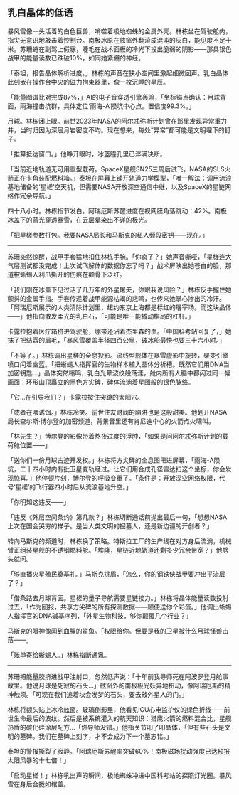 ## 乳白晶体的低语

暴风雪像一头活着的白色巨兽，啃噬着极地蜘蛛的金属外壳。林栋坐在驾驶舱内，指尖无意识地敲击着控制台。南极冰原在舷窗外翻滚成混沌的灰白，能见度不足十米。苏珊蜷在副驾上假寐，睫毛在战术面板的冷光下投出脆弱的阴影——那具银色战甲的能量读数已跌破10%，如同她紧绷的神经。

「泰坦，报告晶体解析进度。」林栋的声音在狭小空间里激起细微回声。乳白晶体此刻嵌在操作台中央的磁力拘束器里，像一枚沉睡的星辰。

「能量图谱比对完成87%，」AI的电子音穿透引擎轰鸣，「坐标锚点确认：月球背面，雨海撞击坑群，具体定位‘雨海-A’陨坑中心点。置信度99.3%。」

月球。林栋闭上眼。前世2023年NASA的阿尔忒弥斯计划曾在那里发现异常重力井，当时归因为深层月岩密度不均。现在想来，每处“异常”都可能是文明埋下的钉子。

「推算抵达窗口。」他睁开眼时，冰蓝瞳孔里已淬满决断。

「当前近地轨道无可用重型载荷。SpaceX星舰SN25三周后试飞，NASA的SLS火箭正在卡角装配燃料箱。」泰坦在屏幕上铺开轨道力学模型，「唯一解法：调用流浪基地储备的‘星槎’空天机，但需要NASA开放深空通信中继，以及SpaceX的星链网络作冗余导航。」

四十八小时。林栋指节发白。阿瑞厄斯苏醒进度在视网膜角落跳动：42%。南极冰盖下的蓝光穿透暴雪，在云层晕染出不详的极光。

「把星槎参数打包。我要NASA局长和马斯克的私人频段密钥——现在。」

***

苏珊突然惊醒，战甲手套猛地扣住林栋手腕。「你疯了？」她声音嘶哑，「星槎连大气层测试都没完成！上次试飞解体的数据你忘了吗？」战术屏映出她苍白的脸，那道被蜥蜴人利爪撕开的伤痕在颧骨下泛红。

「我们刚在冰盖下见过活了几万年的外星屠夫，你跟我说风险？」林栋反手握住她颤抖的金属手指。手套传递着战甲能源枯竭的悲鸣，也传来她掌心渗出的冷汗。「阿瑞厄斯展示的人类清除计划里，纽约东京上海都是标红的屠宰场。而这块晶体——」他指向散发柔光的乳白石，「可能是唯一能撬动棋局的杠杆。」

卡露拉抱着医疗箱挤进驾驶舱，绷带还沾着杰里森的血。「中国科考站回复了，」她抹了把结霜的眉毛，「暴风雪覆盖半径四百公里，破冰船最快也要三十六小时。」

「不等了。」林栋调出星槎的全息投影。流线型舰体在暴雪虚影中旋转，聚变引擎喷口闪着幽蓝。「把蜥蜴人指挥官的生物样本植入晶体分析槽。既然它们用DNA当加密钥匙...」晶体突然嗡鸣，乳白光晕波纹般荡漾，舱内所有人脑中都闪过同一幅画面：环形山顶矗立的黑色方尖碑，碑体流淌着星图般的银色脉络。

「它...在引导我们？」卡露拉按住突跳的太阳穴。

「或者在喂诱饵。」林栋冷笑。前世住友财阀的陷阱也是这般甜美。他划开NASA局长查尔斯·博尔登的加密频道，背景音里还有肯尼迪中心的火箭点火啸叫。

「林先生？」博尔登的影像带着熬夜过度的浮肿，「如果是问阿尔忒弥斯计划的载荷舱位置——」

「送你们一份月球古迹开发权。」林栋将方尖碑的全息图甩进屏幕，「雨海-A陨坑，二十四小时内有批卫星变轨经过。让它们用合成孔径雷达扫这个坐标，你会发现惊喜。」他停顿片刻，博尔登的呼吸变重了。「条件是：开放深空网络权限，代号‘星槎’的飞行器四小时后从流浪基地升空。」

「你明知这违反——」

「违反《外层空间条约》第几款？」林栋切断通话前抛出最后一句，「想想NASA上次在国会哭穷的样子。是当人类文明的掘墓人，还是新边疆的开创者？」

转向马斯克的频道时，林栋换了策略。特斯拉工厂的生产线在对方身后流淌，机械臂正组装星舰的不锈钢燃料舱。「埃隆，星链近地轨道还剩多少冗余带宽？」他劈头就问。

「够直播火星殖民奠基礼。」马斯克挑眉，「怎么，你的钢铁侠战甲要冲出平流层了？」

「借条路去月球背面。星槎的量子导航需要星链接力。」林栋将晶体能量读数投射过去，「作为回报，共享方尖碑的所有探测数据——顺便送你个彩蛋。」他调出蜥蜴人指挥官的DNA碱基序列，「外星生物科技，够你颠覆几个行业？」

马斯克的眼神像闻到血腥的鲨鱼。「权限给你。但要是我的卫星被什么月球怪兽击落——」

「账单寄给蜥蜴人。」林栋掐断通讯。

***

苏珊把能量胶挤进战甲注射口，忽然低声说：「十年前我导师死在阿波罗登月舱事故里。他说月球是死寂的石头...」舷窗外的南极极光妖异地扭动，像阿瑞厄斯的精神触须。「可现在我们追着块会发梦的石头，要去敲外星人的门。」

林栋将额头贴上冰冷舷窗。玻璃倒影里，他看见ICU心电监护仪的绿色折线——前世生命最后的波纹。然后是被系统灌入的航天知识：猎鹰火箭的燃料混合比，星舰热盾的碳化硅涂层配方...「你导师没错。」他指关节叩了叩晶体，「但有些石头是文明的墓碑。我们在墓碑上刻字，才不会成为下一个墓志铭。」

泰坦的警报撕裂了寂静。「阿瑞厄斯苏醒率突破60%！南极磁场扰动强度已达预报太阳风暴的十七倍！」

「启动星槎！」林栋吼出声的瞬间，极地蜘蛛冲进中国科考站的探照灯光圈。暴风雪在身后合拢如棺盖。
